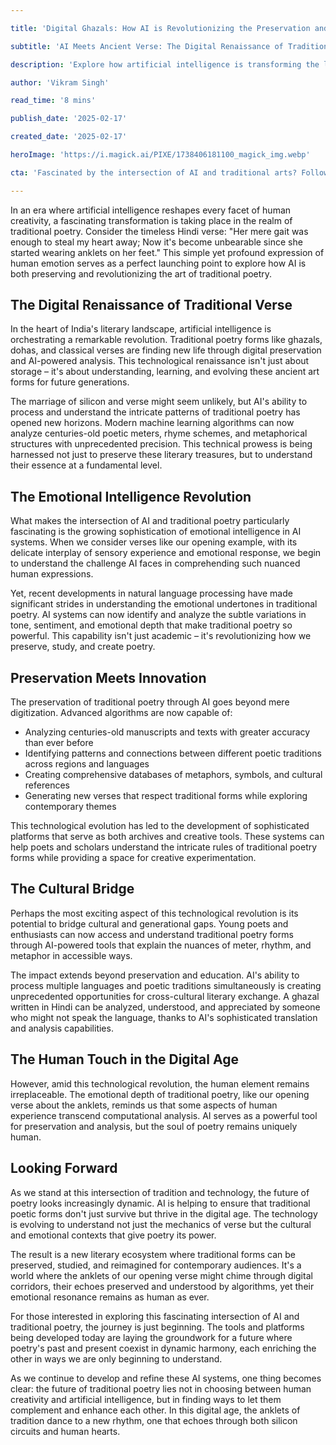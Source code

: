 ```yaml
---

title: 'Digital Ghazals: How AI is Revolutionizing the Preservation and Evolution of Traditional Poetry'

subtitle: 'AI Meets Ancient Verse: The Digital Renaissance of Traditional Poetry'

description: 'Explore how artificial intelligence is transforming the landscape of traditional poetry, from preserving ancient verses to creating new forms of cultural expression. Learn how AI tools are bridging generational gaps and fostering cross-cultural understanding while maintaining the human essence of poetic tradition.'

author: 'Vikram Singh'

read_time: '8 mins'

publish_date: '2025-02-17'

created_date: '2025-02-17'

heroImage: 'https://i.magick.ai/PIXE/1738406181100_magick_img.webp'

cta: 'Fascinated by the intersection of AI and traditional arts? Follow us on LinkedIn to stay updated on the latest developments in AI-powered cultural preservation and creative innovation!'

---
```


In an era where artificial intelligence reshapes every facet of human creativity, a fascinating transformation is taking place in the realm of traditional poetry. Consider the timeless Hindi verse: "Her mere gait was enough to steal my heart away; Now it's become unbearable since she started wearing anklets on her feet." This simple yet profound expression of human emotion serves as a perfect launching point to explore how AI is both preserving and revolutionizing the art of traditional poetry.

## The Digital Renaissance of Traditional Verse

In the heart of India's literary landscape, artificial intelligence is orchestrating a remarkable revolution. Traditional poetry forms like ghazals, dohas, and classical verses are finding new life through digital preservation and AI-powered analysis. This technological renaissance isn't just about storage – it's about understanding, learning, and evolving these ancient art forms for future generations.

The marriage of silicon and verse might seem unlikely, but AI's ability to process and understand the intricate patterns of traditional poetry has opened new horizons. Modern machine learning algorithms can now analyze centuries-old poetic meters, rhyme schemes, and metaphorical structures with unprecedented precision. This technical prowess is being harnessed not just to preserve these literary treasures, but to understand their essence at a fundamental level.

## The Emotional Intelligence Revolution

What makes the intersection of AI and traditional poetry particularly fascinating is the growing sophistication of emotional intelligence in AI systems. When we consider verses like our opening example, with its delicate interplay of sensory experience and emotional response, we begin to understand the challenge AI faces in comprehending such nuanced human expressions.

Yet, recent developments in natural language processing have made significant strides in understanding the emotional undertones in traditional poetry. AI systems can now identify and analyze the subtle variations in tone, sentiment, and emotional depth that make traditional poetry so powerful. This capability isn't just academic – it's revolutionizing how we preserve, study, and create poetry.

## Preservation Meets Innovation

The preservation of traditional poetry through AI goes beyond mere digitization. Advanced algorithms are now capable of:

- Analyzing centuries-old manuscripts and texts with greater accuracy than ever before
- Identifying patterns and connections between different poetic traditions across regions and languages
- Creating comprehensive databases of metaphors, symbols, and cultural references
- Generating new verses that respect traditional forms while exploring contemporary themes

This technological evolution has led to the development of sophisticated platforms that serve as both archives and creative tools. These systems can help poets and scholars understand the intricate rules of traditional poetry forms while providing a space for creative experimentation.

## The Cultural Bridge

Perhaps the most exciting aspect of this technological revolution is its potential to bridge cultural and generational gaps. Young poets and enthusiasts can now access and understand traditional poetry forms through AI-powered tools that explain the nuances of meter, rhythm, and metaphor in accessible ways.

The impact extends beyond preservation and education. AI's ability to process multiple languages and poetic traditions simultaneously is creating unprecedented opportunities for cross-cultural literary exchange. A ghazal written in Hindi can be analyzed, understood, and appreciated by someone who might not speak the language, thanks to AI's sophisticated translation and analysis capabilities.

## The Human Touch in the Digital Age

However, amid this technological revolution, the human element remains irreplaceable. The emotional depth of traditional poetry, like our opening verse about the anklets, reminds us that some aspects of human experience transcend computational analysis. AI serves as a powerful tool for preservation and analysis, but the soul of poetry remains uniquely human.

## Looking Forward

As we stand at this intersection of tradition and technology, the future of poetry looks increasingly dynamic. AI is helping to ensure that traditional poetic forms don't just survive but thrive in the digital age. The technology is evolving to understand not just the mechanics of verse but the cultural and emotional contexts that give poetry its power.

The result is a new literary ecosystem where traditional forms can be preserved, studied, and reimagined for contemporary audiences. It's a world where the anklets of our opening verse might chime through digital corridors, their echoes preserved and understood by algorithms, yet their emotional resonance remains as human as ever.

For those interested in exploring this fascinating intersection of AI and traditional poetry, the journey is just beginning. The tools and platforms being developed today are laying the groundwork for a future where poetry's past and present coexist in dynamic harmony, each enriching the other in ways we are only beginning to understand.

As we continue to develop and refine these AI systems, one thing becomes clear: the future of traditional poetry lies not in choosing between human creativity and artificial intelligence, but in finding ways to let them complement and enhance each other. In this digital age, the anklets of tradition dance to a new rhythm, one that echoes through both silicon circuits and human hearts.